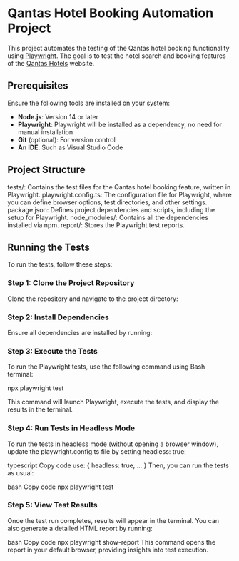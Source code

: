 # Qantas Hotel Booking Automation Project

This project automates the testing of the Qantas hotel booking functionality using [Playwright](https://playwright.dev/). The goal is to test the hotel search and booking features of the [Qantas Hotels](https://www.qantas.com/hotels) website.

## Prerequisites

Ensure the following tools are installed on your system:

- **Node.js**: Version 14 or later
- **Playwright**: Playwright will be installed as a dependency, no need for manual installation
- **Git** (optional): For version control
- **An IDE**: Such as Visual Studio Code

## Project Structure
tests/: Contains the test files for the Qantas hotel booking feature, written in Playwright.
playwright.config.ts: The configuration file for Playwright, where you can define browser options, test directories, and other settings.
package.json: Defines project dependencies and scripts, including the setup for Playwright.
node_modules/: Contains all the dependencies installed via npm.
report/: Stores the Playwright test reports.

## Running the Tests
To run the tests, follow these steps:

### Step 1: Clone the Project Repository
Clone the repository and navigate to the project directory:


### Step 2: Install Dependencies
Ensure all dependencies are installed by running:


### Step 3: Execute the Tests
To run the Playwright tests, use the following command using Bash terminal:

npx playwright test

This command will launch Playwright, execute the tests, and display the results in the terminal.

### Step 4: Run Tests in Headless Mode
To run the tests in headless mode (without opening a browser window), update the playwright.config.ts file by setting headless: true:

typescript
Copy code
use: {
  headless: true,
  ...
}
Then, you can run the tests as usual:

bash
Copy code
npx playwright test
### Step 5: View Test Results
Once the test run completes, results will appear in the terminal. You can also generate a detailed HTML report by running:

bash
Copy code
npx playwright show-report
This command opens the report in your default browser, providing insights into test execution.

